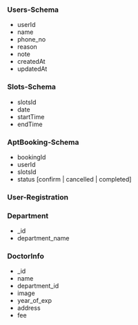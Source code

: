 ### Users-Schema
- userId
- name
- phone_no
- reason
- note
- createdAt
- updatedAt

### Slots-Schema
- slotsId
- date
- startTime
- endTime

### AptBooking-Schema
- bookingId
- userId
- slotsId
- status [confirm | cancelled | completed]

### User-Registration

### Department
- _id
- department_name

### DoctorInfo
- _id
- name
- department_id
- image
- year_of_exp
- address
- fee